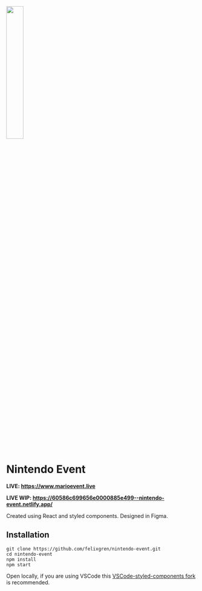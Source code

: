 <img src="https://media1.tenor.com/images/0a01a61946fbff2de62c7dae33fc0be2/tenor.gif" width=30%/>

# Nintendo Event

<strong> LIVE: https://www.marioevent.live </strong>

<b>LIVE WIP: https://60586c699656e0000885e499--nintendo-event.netlify.app/ </b>

Created using React and styled components. Designed in Figma.

## Installation
```
git clone https://github.com/felixgren/nintendo-event.git
cd nintendo-event
npm install
npm start
```
Open locally, if you are using VSCode this [VSCode-styled-components fork](https://marketplace.visualstudio.com/items?itemName=diegolincoln.vscode-styled-components) is recommended.
